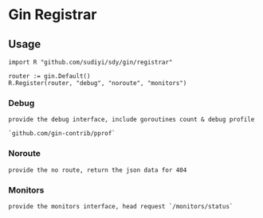 # Gin Registrar


## Usage

```
import R "github.com/sudiyi/sdy/gin/registrar"

router := gin.Default()
R.Register(router, "debug", "noroute", "monitors")
```

### Debug
    provide the debug interface, include goroutines count & debug profile
    
    `github.com/gin-contrib/pprof`
    
### Noroute
    provide the no route, return the json data for 404 

### Monitors
    provide the monitors interface, head request `/monitors/status`

